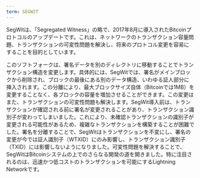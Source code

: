 ```yaml
---
term: SEGWIT
---
```


SegWitは、「Segregated Witness」の略で、2017年8月に導入されたBitcoinプロトコルのアップデートです。これは、ネットワークのトランザクション容量問題、トランザクションの可変性問題を解決し、将来のプロトコル変更を容易にすることを目的としています。

このソフトフォークは、署名データを別のディレクトリに移動することでトランザクション構造を変更します。具体的には、SegWitでは、署名がメインブロックから削除され、ブロックの最後にある別のデータ構造、いわゆる証人部分に挿入されます。この分離により、最大ブロックサイズ自体（Bitcoinでは1MB）を変更することなく、各ブロックの容量を増加させることができます。この変更はまた、トランザクションの可変性問題も解決します。SegWit導入前は、トランザクションが確認される前に署名が変更されることがあり、トランザクション識別子が変わってしまいました。これにより、未確認トランザクションの識別子が変更される可能性があるため、複雑なトランザクションを構築することが困難でした。署名を分離することで、SegWitはトランザクションを不変にし、署名の変更が今では証人識別子（WTXID）にのみ影響し、トランザクション識別子（TXID）には影響しないようになりました。可変性問題を解決することで、SegWitはBitcoinシステムの上でのさらなる開発の道を開きました。特に注目されるのは、迅速かつ低コストのトランザクションを可能にするLightning Networkです。